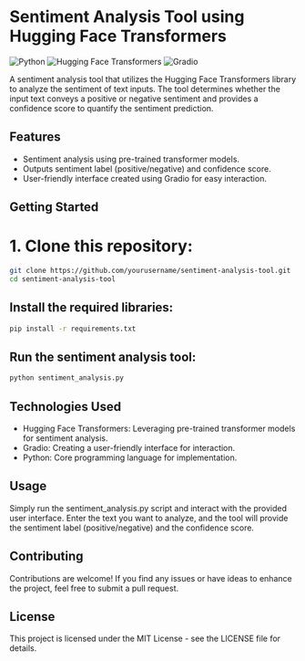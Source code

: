 # Sentiment Analysis Tool using Hugging Face Transformers

![Python](https://img.shields.io/badge/python-3.6%2B-blue.svg)
![Hugging Face Transformers](https://img.shields.io/badge/transformers-4.10.0-brightgreen.svg)
![Gradio](https://img.shields.io/badge/gradio-2.0.7-orange.svg)

A sentiment analysis tool that utilizes the Hugging Face Transformers library to analyze the sentiment of text inputs. The tool determines whether the input text conveys a positive or negative sentiment and provides a confidence score to quantify the sentiment prediction.

## Features

- Sentiment analysis using pre-trained transformer models.
- Outputs sentiment label (positive/negative) and confidence score.
- User-friendly interface created using Gradio for easy interaction.

## Getting Started

# 1. Clone this repository:
```bash
git clone https://github.com/yourusername/sentiment-analysis-tool.git
cd sentiment-analysis-tool
```
## Install the required libraries:
```bash
pip install -r requirements.txt
```

## Run the sentiment analysis tool:
```bash
python sentiment_analysis.py
```
## Technologies Used
- Hugging Face Transformers: Leveraging pre-trained transformer models for sentiment analysis.
- Gradio: Creating a user-friendly interface for interaction.
- Python: Core programming language for implementation.

## Usage
Simply run the sentiment_analysis.py script and interact with the provided user interface. Enter the text you want to analyze, and the tool will provide the sentiment label (positive/negative) and the confidence score.

## Contributing
Contributions are welcome! If you find any issues or have ideas to enhance the project, feel free to submit a pull request.

## License
This project is licensed under the MIT License - see the LICENSE file for details.

